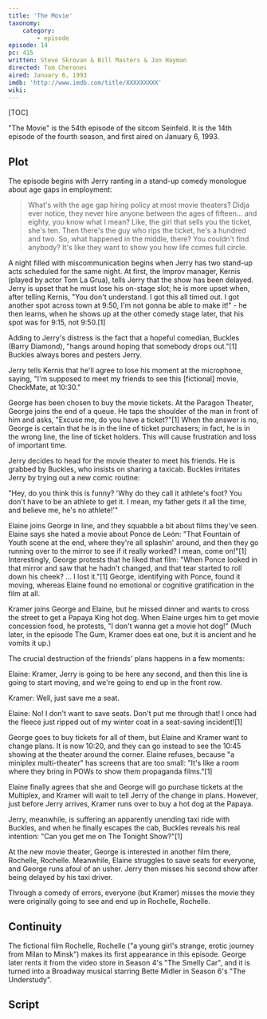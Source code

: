 ```yaml
---
title: 'The Movie'
taxonomy:
    category:
        - episode
episode: 14
pc: 415         
written: Steve Skrovan & Bill Masters & Jon Hayman
directed: Tom Cherones
aired: January 6, 1993
imdb: 'http://www.imdb.com/title/XXXXXXXXX'
wiki:
---
```


[TOC]

"The Movie" is the 54th episode of the sitcom Seinfeld. It is the 14th episode of the fourth season, and first aired on January 6, 1993.

## Plot

The episode begins with Jerry ranting in a stand-up comedy monologue about age gaps in employment:

> What's with the age gap hiring policy at most movie theaters? Didja ever notice, they never hire anyone between the ages of fifteen... and eighty, you know what I mean? Like, the girl that sells you the ticket, she's ten. Then there's the guy who rips the ticket, he's a hundred and two. So, what happened in the middle, there? You couldn't find anybody? It's like they want to show you how life comes full circle.

A night filled with miscommunication begins when Jerry has two stand-up acts scheduled for the same night. At first, the Improv manager, Kernis (played by actor Tom La Grua), tells Jerry that the show has been delayed. Jerry is upset that he must lose his on-stage slot; he is more upset when, after telling Kernis, "You don't understand. I got this all timed out. I got another spot across town at 9:50, I'm not gonna be able to make it!" - he then learns, when he shows up at the other comedy stage later, that his spot was for 9:15, not 9:50.[1]

Adding to Jerry's distress is the fact that a hopeful comedian, Buckles (Barry Diamond), "hangs around hoping that somebody drops out."[1] Buckles always bores and pesters Jerry.

Jerry tells Kernis that he'll agree to lose his moment at the microphone, saying, "I'm supposed to meet my friends to see this [fictional] movie, CheckMate, at 10:30."

George has been chosen to buy the movie tickets. At the Paragon Theater, George joins the end of a queue. He taps the shoulder of the man in front of him and asks, "Excuse me, do you have a ticket?"[1] When the answer is no, George is certain that he is in the line of ticket purchasers; in fact, he is in the wrong line, the line of ticket holders. This will cause frustration and loss of important time.

Jerry decides to head for the movie theater to meet his friends. He is grabbed by Buckles, who insists on sharing a taxicab. Buckles irritates Jerry by trying out a new comic routine:

"Hey, do you think this is funny? 'Why do they call it athlete's foot? You don't have to be an athlete to get it. I mean, my father gets it all the time, and believe me, he's no athlete!'"

Elaine joins George in line, and they squabble a bit about films they've seen. Elaine says she hated a movie about Ponce de León: "That Fountain of Youth scene at the end, where they're all splashin' around, and then they go running over to the mirror to see if it really worked? I mean, come on!"[1] Interestingly, George protests that he liked that film: "When Ponce looked in that mirror and saw that he hadn't changed, and that tear started to roll down his cheek? ... I lost it."[1] George, identifying with Ponce, found it moving, whereas Elaine found no emotional or cognitive gratification in the film at all.

Kramer joins George and Elaine, but he missed dinner and wants to cross the street to get a Papaya King hot dog. When Elaine urges him to get movie concession food, he protests, "I don't wanna get a movie hot dog!" (Much later, in the episode The Gum, Kramer does eat one, but it is ancient and he vomits it up.)

The crucial destruction of the friends' plans happens in a few moments:

Elaine: Kramer, Jerry is going to be here any second, and then this line is going to start moving, and we're going to end up in the front row.

Kramer: Well, just save me a seat.

Elaine: No! I don't want to save seats. Don't put me through that! I once had the fleece just ripped out of my winter coat in a seat-saving incident![1]

George goes to buy tickets for all of them, but Elaine and Kramer want to change plans. It is now 10:20, and they can go instead to see the 10:45 showing at the theater around the corner. Elaine refuses, because "a miniplex multi-theater" has screens that are too small: "It's like a room where they bring in POWs to show them propaganda films."[1]

Elaine finally agrees that she and George will go purchase tickets at the Multiplex, and Kramer will wait to tell Jerry of the change in plans. However, just before Jerry arrives, Kramer runs over to buy a hot dog at the Papaya.

Jerry, meanwhile, is suffering an apparently unending taxi ride with Buckles, and when he finally escapes the cab, Buckles reveals his real intention: "Can you get me on The Tonight Show?"[1]

At the new movie theater, George is interested in another film there, Rochelle, Rochelle. Meanwhile, Elaine struggles to save seats for everyone, and George runs afoul of an usher. Jerry then misses his second show after being delayed by his taxi driver.

Through a comedy of errors, everyone (but Kramer) misses the movie they were originally going to see and end up in Rochelle, Rochelle.

## Continuity

The fictional film Rochelle, Rochelle ("a young girl's strange, erotic journey from Milan to Minsk") makes its first appearance in this episode. George later rents it from the video store in Season 4's "The Smelly Car", and it is turned into a Broadway musical starring Bette Midler in Season 6's "The Understudy".

## Script
